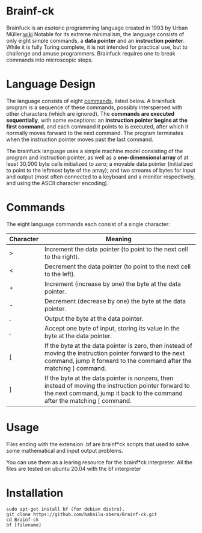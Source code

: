 # Brainf-ck
Brainfuck is an esoteric programming language created in 1993 by Urban Müller.[wiki](https://en.wikipedia.org/wiki/Brainfuck)
Notable for its extreme minimalism, the language consists of only eight simple commands, a **data pointer** and an **instruction pointer**. While it is fully Turing complete, it is not intended for practical use, but to challenge and amuse programmers. Brainfuck requires one to break commands into microscopic steps.

# Language Design
The language consists of eight [commands](#commands), listed below. A brainfuck program is a sequence of these commands,
possibly interspersed with other characters (which are ignored). The **commands are executed sequentially**, 
with some exceptions: an **instruction pointer begins at the first command**, and each command it points to is executed, after which it normally moves forward to the next command. The program terminates when the instruction pointer moves past the last command.

The brainfuck language uses a simple machine model consisting of the program and instruction pointer, as well as a **one-dimensional array** of at least 30,000 byte cells initialized to zero; a movable data pointer (initialized to point to the leftmost byte of the array); and two streams of bytes for input and output (most often connected to a keyboard and a monitor respectively, and using the ASCII character encoding).

# Commands
The eight language commands each consist of a single character:

|Character	|Meaning|
|------------- | -----------------------------|
|>	|Increment the data pointer (to point to the next cell to the right).
|<	|Decrement the data pointer (to point to the next cell to the left).
|+	|Increment (increase by one) the byte at the data pointer.
|-	|Decrement (decrease by one) the byte at the data pointer.
|.	|Output the byte at the data pointer.
|,	|Accept one byte of input, storing its value in the byte at the data pointer.
|[	|If the byte at the data pointer is zero, then instead of moving the instruction pointer forward to the next command, jump it forward to the command after the matching ] command.
|]	|If the byte at the data pointer is nonzero, then instead of moving the instruction pointer forward to the next command, jump it back to the command after the matching [ command.

# Usage
Files ending with the extension .bf are brainf*ck scripts that used to solve some mathematical and input 
output problems.

You can use them as a learing resource for the brainf*ck interpreter.
All the files are tested on ubuntu 20.04 with the bf interpreter

# Installation
```
sudo apt-get install bf (for debian distro).
git clone https://github.com/bahailu-abera/Brainf-ck.git
cd Brainf-ck
bf [filename]
```

